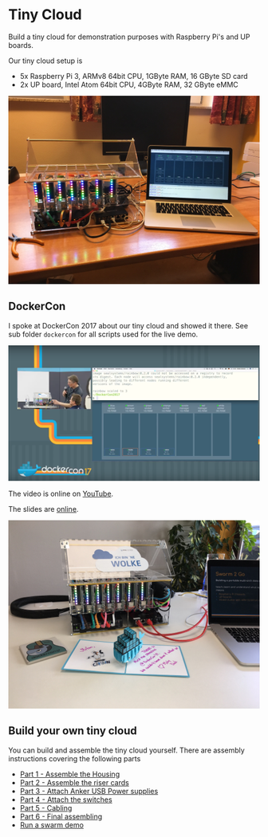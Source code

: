 # Tiny Cloud

Build a tiny cloud for demonstration purposes with Raspberry Pi's and UP boards.

Our tiny cloud setup is

- 5x Raspberry Pi 3, ARMv8 64bit CPU, 1GByte RAM, 16 GByte SD card
- 2x UP board, Intel Atom 64bit CPU, 4GByte RAM, 32 GByte eMMC

![PiCloud](prepare-hardware/images/picloud.jpg)

## DockerCon

I spoke at DockerCon 2017 about our tiny cloud and showed it there.
See sub folder `dockercon` for all scripts used for the live demo.

![swarm 2 go talk at DockerCon](dockercon/dockercon-swarm-2-go.png)

The video is online on [YouTube](https://www.youtube.com/watch?v=UiJP-368BLA&list=PLkA60AVN3hh_nihZ1mh6cO3n-uMdF7UlV&index=64).

The slides are [online](https://www.slideshare.net/stefscherer/swarm-2-go-build-a-portable-multiarch-data-center-with-pi-and-up-nodes).

![Rebuilding PiCloud after DockerCon](prepare-hardware/images/after_dockercon.jpg)

## Build your own tiny cloud

You can build and assemble the tiny cloud yourself. There are assembly instructions covering the following parts

  - [Part 1 - Assemble the Housing](housing/README.md#assembling)
  - [Part 2 - Assemble the riser cards](housing/RISERCARDS.md)
  - [Part 3 - Attach Anker USB Power supplies](housing/ANKER.md)
  - [Part 4 - Attach the switches](housing/SWITCHES.md)
  - [Part 5 - Cabling](housing/CABLING.md)
  - [Part 6 - Final assembling](housing/FINAL-ASSEMBLING.md)
  - [Run a swarm demo](dockercon/README.md)
  
  
